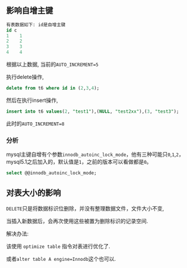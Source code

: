 ## 影响自增主键

```sql
有表数据如下: id是自增主键
id c
1	 1
2	 2
3	 3
4	 4
```

根据以上数据, 当前的`AUTO_INCREMENT=5`

执行delete操作,

```sql
delete from t6 where id in (2,3,4);
```

然后在执行insert操作,

```sql
insert into t6 values(2, "test1"),(NULL, "test2xx"),(3, "test3");
```

此时的`AUTO_INCREMENT=8`



### 分析

mysql主键自增有个参数`innodb_autoinc_lock_mode`，他有三种可能只`0`,`1`,`2`，mysql5.1之后加入的，默认值是`1`，之前的版本可以看做都是`0`。

```sql
select @@innodb_autoinc_lock_mode;
```



## 对表大小的影响

`DELETE`只是将数据标识位删除，并没有整理数据文件，文件大小不变,

当插入新数据后，会再次使用这些被置为删除标识的记录空间.

解决办法:

该使用 `optimize table` 指令对表进行优化了.

或者`alter table A engine=Innodb`这个也可以.



